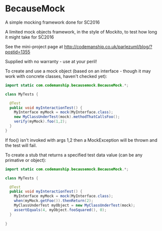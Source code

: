 # BecauseMock
A simple mocking framework done for SC2016

A limited mock objects framework, in the style of Mockito, to test how long it might take for SC2016

See the mini-project page at http://codemanship.co.uk/parlezuml/blog/?postid=1355

Supplied with no warranty - use at your peril!

To create and use a mock object (based on an interface - though it may work with concrete classes, haven't checked yet):

```java
import static com.codemanship.becausemock.BecauseMock.*;

class MyTests {

  @Test
  public void myInteractionTest() {
    MyInterface myMock = mock(MyInterface.class);
    new MyClassUnderTest(mock).methodThatCallsFoo();
    verify(myMock).foo(1,2);
  }
}
```

If foo() isn't invoked with args 1,2 then a MockException will be thrown and the test will fail.

To create a stub that returns a specified test data value (can be any primative or object):

```java
import static com.codemanship.becausemock.BecauseMock.*;

class MyTests {

  @Test
  public void myInteractionTest() {
    MyInterface myMock = mock(MyInterface.class);
    when(myMock.getFoo()).thenReturn(2);
    MyClassUnderTest myObject = new MyClassUnderTest(mock);
    assertEquals(4, myObject.fooSquared(), 0);
  }
  
}
```
